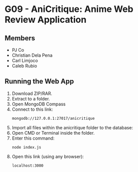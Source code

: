# G09 - AniCritique: Anime Web Review Application
## Members
- PJ Co
- Christian Dela Pena
- Carl Limjoco
- Caleb Rubio

## Running the Web App
1. Download ZIP/RAR.
2. Extract to a folder.
3. Open MongoDB Compass
4. Connect to this link:
   ```
   mongodb://127.0.0.1:27017/anicritique
   ```
5. Import all files within the anicritique folder to the database:
6. Open CMD or Terminal inside the folder.
7. Enter this command:
   ```
   node index.js
   ```
8. Open this link (using any browser):
   ```
   localhost:3000
   ```